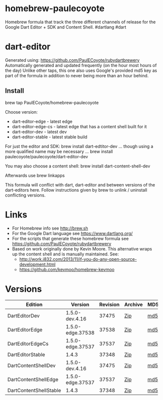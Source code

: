 homebrew-paulecoyote
====================

Homebrew formula that track the three different channels of release for the Google Dart Editor + SDK and Content Shell.  #dartlang #dart

dart-editor
===========

Generated using: https://github.com/PaulECoyote/rubydartbrewery
Automatically generated and updated frequently (on the hour most hours of the day)
Unlike other taps, this one also uses Google's provided md5 key as part of the formula in addition to never being more than an hour behind.

Install
-------
brew tap PaulECoyote/homebrew-paulecoyote

Choose version:
* dart-editor-edge - latest edge
* dart-editor-edge-cs - latest edge that has a content shell built for it
* dart-editor-dev - latest dev
* dart-editor-stable - latest stable build

For just the editor and SDK:
brew install dart-edtitor-dev
... though using a more qualified name may be necessary ...
brew install paulecoyote/paulecoyote/dart-editor-dev

You may also choose a content shell:
brew install dart-content-shell-dev

Afterwards use 
brew linkapps

This formula will conflict with dart, dart-editor and between versions of the dart-editors here.  Follow instructions given by brew to unlink / uninstall conflicting versions.

Links
=====
* For Homebrew info see http://brew.sh
* For the Google Dart language see https://www.dartlang.org/
* For the scripts that generate these homebrew formula see https://github.com/PaulECoyote/rubydartbrewery
* Based on work originally done by Kevin Moore. This alternative wraps up the content shell and is manually maintained.  See: 
    * http://work.j832.com/2013/11/if-you-do-any-open-source-development.html
    * https://github.com/kevmoo/homebrew-kevmoo

Versions
========
| Edition | Version | Revision | Archive | MD5 | Notes |
| ------- | ------- | -------- | ------- | --- | ----- |
| DartEditorDev | 1.5.0-dev.4.16 | 37475 | [Zip](http://storage.googleapis.com/dart-archive/channels/dev/release/37475/editor/darteditor-macos-x64.zip) | [md5](http://storage.googleapis.com/dart-archive/channels/dev/release/37475/editor/darteditor-macos-x64.zip.md5sum) | [Changes](http://storage.googleapis.com/dart-archive/channels/dev/release/latest/changelog.html) |
| DartEditorEdge | 1.5.0-edge.37538 | 37538 | [Zip](http://storage.googleapis.com/dart-archive/channels/be/raw/37538/editor/darteditor-macos-x64.zip) | [md5](http://storage.googleapis.com/dart-archive/channels/be/raw/37538/editor/darteditor-macos-x64.zip.md5sum) | - |
| DartEditorEdgeCs | 1.5.0-edge.37537 | 37537 | [Zip](http://storage.googleapis.com/dart-archive/channels/be/raw/37537/editor/darteditor-macos-x64.zip) | [md5](http://storage.googleapis.com/dart-archive/channels/be/raw/37537/editor/darteditor-macos-x64.zip.md5sum) | - |
| DartEditorStable | 1.4.3 | 37348 | [Zip](http://storage.googleapis.com/dart-archive/channels/stable/release/37348/editor/darteditor-macos-x64.zip) | [md5](http://storage.googleapis.com/dart-archive/channels/stable/release/37348/editor/darteditor-macos-x64.zip.md5sum) | [Changes](http://storage.googleapis.com/dart-archive/channels/stable/release/latest/changelog.html) |
| DartContentShellDev | 1.5.0-dev.4.16 | 37475 | [Zip](http://storage.googleapis.com/dart-archive/channels/dev/release/37475/dartium/content_shell-macos-ia32-release.zip) | [md5](http://storage.googleapis.com/dart-archive/channels/dev/release/37475/dartium/content_shell-macos-ia32-release.zip.md5sum) | - |
| DartContentShellEdge | 1.5.0-edge.37537 | 37537 | [Zip](http://storage.googleapis.com/dart-archive/channels/be/raw/37537/dartium/content_shell-macos-ia32-release.zip) | [md5](http://storage.googleapis.com/dart-archive/channels/be/raw/37537/dartium/content_shell-macos-ia32-release.zip.md5sum) | - |
| DartContentShellStable | 1.4.3 | 37348 | [Zip](http://storage.googleapis.com/dart-archive/channels/stable/release/37348/dartium/content_shell-macos-ia32-release.zip) | [md5](http://storage.googleapis.com/dart-archive/channels/stable/release/37348/dartium/content_shell-macos-ia32-release.zip.md5sum) | - |
